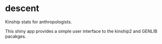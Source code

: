 # descent
Kinship stats for anthropologists.

This shiny app provides a simple user interface to the kinship2 and GENLIB pacakges.
